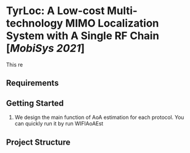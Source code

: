 # TyrLoc: A Low-cost Multi-technology MIMO Localization System with A Single RF Chain [*MobiSys 2021*]  
This re

## Requirements


## Getting Started
1. We design the main function of AoA estimation for each protocol. You can quickly run it by run WIFIAoAEst

## Project Structure

